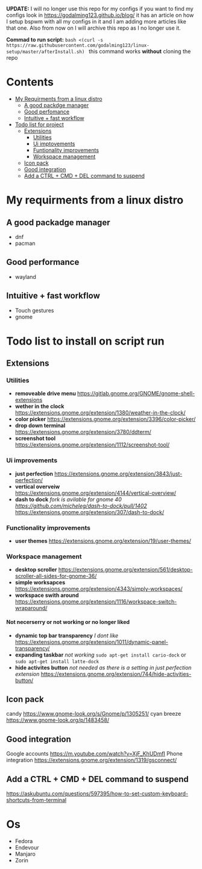 **UPDATE:** I will no longer use this repo for my configs if you want to find my configs look in https://godalming123.github.io/blog/ it has an article on how I setup bspwm with all my configs in it and I am adding more articles like that one. Also from now on I will archive this repo as I no longer use it.

**Commad to run script:** `bash <(curl -s https://raw.githubusercontent.com/godalming123/linux-setup/master/afterInstall.sh) ` this command works **without** cloning the repo

# Contents

- [My Requirments from a linux distro](#My-requirments-from-a-linux-distro)
	- [A good packdge manager](##A-good-packadge-manager)
	- [Good perfomance](##Good-performance)
	- [Intuitive + fast workflow](##Intuitive-+-fast-workflow)
- [Todo list for project](#Todo-list-to-install-on-script-run)
	- [Extensions](##Extensions)
		- [Utilities](###Utilities)
		- [Ui imptovements](###Ui-improvements)
		- [Funtionality improvements](###Functionality-improvements)
		- [Workspace management](###Workspace-management)
	- [Icon pack](##Icon-pack)
	- [Good integration](##Good-integration)
	- [Add a CTRL + CMD + DEL command to suspend](##Add-a-CTRL-+-CMD-+-DEL-command-to-suspend)

# My requirments from a linux distro

## A good packadge manager

- dnf
- pacman

## Good performance

- wayland

## Intuitive + fast workflow

- Touch gestures
- gnome

# Todo list to install on script run

## Extensions
### Utilities
- **removeable drive menu** https://gitlab.gnome.org/GNOME/gnome-shell-extensions
- **wether in the clock** https://extensions.gnome.org/extension/1380/weather-in-the-clock/
- **color picker** https://extensions.gnome.org/extension/3396/color-picker/
- **drop down terminal** https://extensions.gnome.org/extension/3780/ddterm/
- **screenshot tool** https://extensions.gnome.org/extension/1112/screenshot-tool/

### Ui improvements
- **just perfection** https://extensions.gnome.org/extension/3843/just-perfection/
- **vertical overveiw** https://extensions.gnome.org/extension/4144/vertical-overview/
- **dash to dock** _fork is avilable for gnome 40 https://github.com/micheleg/dash-to-dock/pull/1402_  https://extensions.gnome.org/extension/307/dash-to-dock/

### Functionality improvements
- **user themes** https://extensions.gnome.org/extension/19/user-themes/

### Workspace management
-  **desktop scroller** https://extensions.gnome.org/extension/561/desktop-scroller-all-sides-for-gnome-36/
- **simple worksapces** https://extensions.gnome.org/extension/4343/simply-workspaces/
- **workspace swith around** https://extensions.gnome.org/extension/1116/workspace-switch-wraparound/
#### Not necerserry or not working or no longer liked
- **dynamic top bar transparency** _I dont like_ https://extensions.gnome.org/extension/1011/dynamic-panel-transparency/
- **expanding taskbar** _not working_ `sudo apt-get install cario-dock` or `sudo apt-get install latte-dock`
- **hide activites button** _not needed as there is a setting in just perfection extension_ https://extensions.gnome.org/extension/744/hide-activities-button/



## Icon pack

candy https://www.gnome-look.org/s/Gnome/p/1305251/
cyan breeze https://www.gnome-look.org/p/1483458/

## Good integration

Google accounts https://m.youtube.com/watch?v=XjF_KhUDmfI
Phone integration https://extensions.gnome.org/extension/1319/gsconnect/

## Add a CTRL + CMD + DEL command to suspend

https://askubuntu.com/questions/597395/how-to-set-custom-keyboard-shortcuts-from-terminal

# Os

- Fedora
- Endevour
- Manjaro
- Zorin
